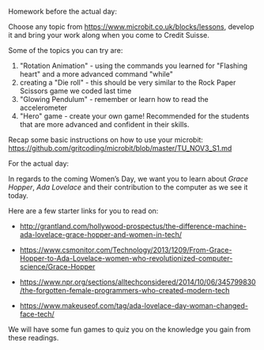 Homework before the actual day:

Choose any topic from https://www.microbit.co.uk/blocks/lessons, develop it and bring your work along when you come to Credit Suisse.

Some of the topics you can try are:
1. "Rotation Animation" - using the commands you learned for "Flashing heart" and a more advanced command "while"
2. creating a "Die roll" - this should be very similar to the Rock Paper Scissors game we coded last time
3. "Glowing Pendulum" - remember or learn how to read the accelerometer
4. "Hero" game - create your own game! Recommended for the students that are more advanced and confident in their skills.

Recap some basic instructions on how to use your microbit: https://github.com/gritcoding/microbit/blob/master/TU_NOV3_S1.md      

For the actual day:  

In regards to the coming Women’s Day, we want you to learn about *Grace Hopper*, *Ada Lovelace* and their contribution to the computer as we see it today.

Here are a few starter links for you to read on:

* http://grantland.com/hollywood-prospectus/the-difference-machine-ada-lovelace-grace-hopper-and-women-in-tech/

* https://www.csmonitor.com/Technology/2013/1209/From-Grace-Hopper-to-Ada-Lovelace-women-who-revolutionized-computer-science/Grace-Hopper

* https://www.npr.org/sections/alltechconsidered/2014/10/06/345799830/the-forgotten-female-programmers-who-created-modern-tech

* https://www.makeuseof.com/tag/ada-lovelace-day-woman-changed-face-tech/

 

We will have some fun games to quiz you on the knowledge you gain from these readings.

 
